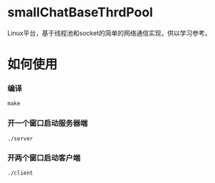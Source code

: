 # smallChatBaseThrdPool

Linux平台，基于线程池和socket的简单的网络通信实现，供以学习参考。





# 如何使用

### 编译

```makefile
make
```

### 开一个窗口启动服务器端

```shell
./server
```

### 开两个窗口启动客户端

```shell
./client
```
